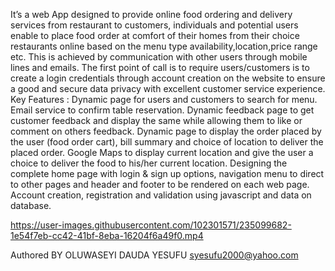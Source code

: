 It’s a web App designed to provide online food ordering and delivery services from restaurant to customers, individuals and potential users enable to place food order at comfort of their homes from their choice restaurants online based on the menu type availability,location,price range etc. This is achieved by communication with other users through mobile lines and emails. The first point of call is  to require users/customers is to create a login credentials through account creation on the website to ensure a good and secure data privacy with excellent customer service experience.
Key Features :
Dynamic page for users and customers to search for menu.
Email service to confirm table reservation.
Dynamic feedback page to get customer feedback and display the same while allowing  them to like or comment on others feedback.
Dynamic page to display the order placed by the user (food order cart), bill summary and  choice of location to deliver the placed order.
Google Maps to display current location and give the user a choice to deliver the food to his/her current location.
Designing the complete home page with login & sign up options, navigation menu to direct to other pages and header and footer to be rendered on each web page.
Account creation, registration and validation using javascript and data on database.


https://user-images.githubusercontent.com/102301571/235099682-1e54f7eb-cc42-41bf-8eba-16204f6a49f0.mp4


Authored BY OLUWASEYI DAUDA YESUFU <syesufu2000@yahoo.com>
